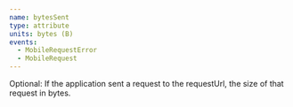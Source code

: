 ```yaml
---
name: bytesSent
type: attribute
units: bytes (B)
events:
  - MobileRequestError
  - MobileRequest
---
```


Optional: If the application sent a request to the requestUrl, the size of that request in bytes.
